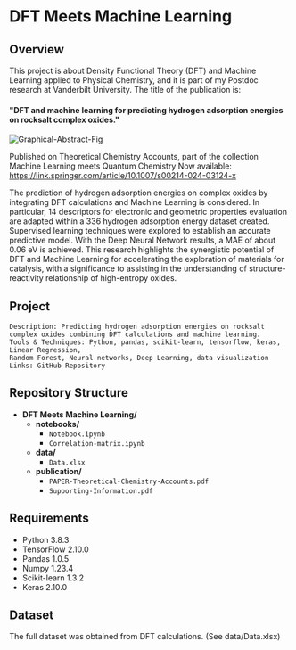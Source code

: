 
# DFT Meets Machine Learning

## Overview

This project is about Density Functional Theory (DFT) and Machine Learning applied to Physical Chemistry, and it is part of my Postdoc research at Vanderbilt University.
The title of the publication is:  
#### "DFT and machine learning for predicting hydrogen adsorption energies on rocksalt complex oxides."

![Graphical-Abstract-Fig](https://github.com/DrAdrianDC/DFT-and-ML/assets/157868503/6a7224a3-3ad0-434d-9aad-82353655cd47)

Published on Theoretical Chemistry Accounts, part of the collection Machine Learning meets Quantum Chemistry
Now available: https://link.springer.com/article/10.1007/s00214-024-03124-x


The prediction of hydrogen adsorption energies on complex oxides by integrating DFT calculations and Machine Learning is considered. 
In particular, 14 descriptors for electronic and geometric properties evaluation are adapted within a 336 hydrogen adsorption energy 
dataset created. Supervised learning techniques were explored to establish an accurate predictive model. With the Deep Neural Network 
results, a MAE of about 0.06 eV is achieved. This research highlights the synergistic potential of DFT and Machine Learning for accelerating 
the exploration of materials for catalysis, with a significance to assisting in the understanding of structure-reactivity relationship of high-entropy oxides.


## Project

    Description: Predicting hydrogen adsorption energies on rocksalt complex oxides combining DFT calculations and machine learning.
    Tools & Techniques: Python, pandas, scikit-learn, tensorflow, keras, Linear Regression, 
    Random Forest, Neural networks, Deep Learning, data visualization
    Links: GitHub Repository



## Repository Structure

- **DFT Meets Machine Learning/**
  - **notebooks/**
    - `Notebook.ipynb`
    - `Correlation-matrix.ipynb`
  - **data/**
    - `Data.xlsx`
  - **publication/**
    - `PAPER-Theoretical-Chemistry-Accounts.pdf`
    - `Supporting-Information.pdf`
   

## Requirements

* Python 3.8.3
* TensorFlow 2.10.0
* Pandas 1.0.5
* Numpy 1.23.4
* Scikit-learn 1.3.2
* Keras 2.10.0



## Dataset

The full dataset was obtained from DFT calculations. (See data/Data.xlsx)
